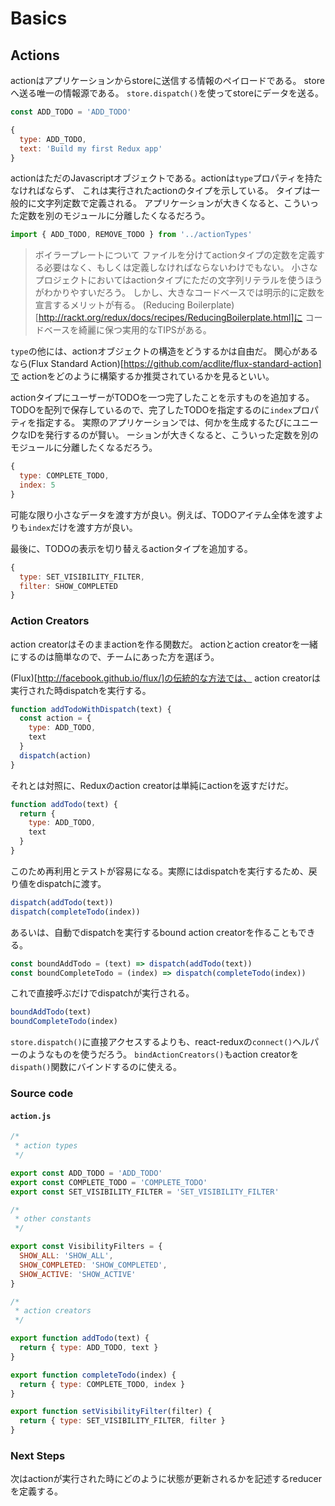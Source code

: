 # Basics

## Actions

actionはアプリケーションからstoreに送信する情報のペイロードである。
storeへ送る唯一の情報源である。
`store.dispatch()`を使ってstoreにデータを送る。

```javascript
const ADD_TODO = 'ADD_TODO'
```

```javascript
{
  type: ADD_TODO,
  text: 'Build my first Redux app'
}
```

actionはただのJavascriptオブジェクトである。actionは`type`プロパティを持たなければならず、
これは実行されたactionのタイプを示している。
タイプは一般的に文字列定数で定義される。
アプリケーションが大きくなると、こういった定数を別のモジュールに分離したくなるだろう。

```javascript
import { ADD_TODO, REMOVE_TODO } from '../actionTypes'
```

> ボイラープレートについて
> ファイルを分けてactionタイプの定数を定義する必要はなく、もしくは定義しなければならないわけでもない。
> 小さなプロジェクトにおいてはactionタイプにただの文字列リテラルを使うほうがわかりやすいだろう。
> しかし、大きなコードベースでは明示的に定数を宣言するメリットが有る。
> (Reducing Boilerplate)[http://rackt.org/redux/docs/recipes/ReducingBoilerplate.html]に
> コードベースを綺麗に保つ実用的なTIPSがある。

`type`の他には、actionオブジェクトの構造をどうするかは自由だ。
関心があるなら(Flux Standard Action)[https://github.com/acdlite/flux-standard-action]で
actionをどのように構築するか推奨されているかを見るといい。

actionタイプにユーザーがTODOを一つ完了したことを示すものを追加する。
TODOを配列で保存しているので、完了したTODOを指定するのに`index`プロパティを指定する。
実際のアプリケーションでは、何かを生成するたびにユニークなIDを発行するのが賢い。
ーションが大きくなると、こういった定数を別のモジュールに分離したくなるだろう。

```javascript
{
  type: COMPLETE_TODO,
  index: 5
}
```

可能な限り小さなデータを渡す方が良い。例えば、TODOアイテム全体を渡すよりも`index`だけを渡す方が良い。

最後に、TODOの表示を切り替えるactionタイプを追加する。

```javascript
{
  type: SET_VISIBILITY_FILTER,
  filter: SHOW_COMPLETED
}
```

### Action Creators

action creatorはそのままactionを作る関数だ。
actionとaction creatorを一緒にするのは簡単なので、チームにあった方を選ぼう。

(Flux)[http://facebook.github.io/flux/]の伝統的な方法では、
action creatorは実行された時dispatchを実行する。

```javascript
function addTodoWithDispatch(text) {
  const action = {
    type: ADD_TODO,
    text
  }
  dispatch(action)
}
```

それとは対照に、Reduxのaction creatorは単純にactionを返すだけだ。

```javascript
function addTodo(text) {
  return {
    type: ADD_TODO,
    text
  }
}
```

このため再利用とテストが容易になる。実際にはdispatchを実行するため、戻り値をdispatchに渡す。

```javascript
dispatch(addTodo(text))
dispatch(completeTodo(index))
```

あるいは、自動でdispatchを実行するbound action creatorを作ることもできる。

```javascript
const boundAddTodo = (text) => dispatch(addTodo(text))
const boundCompleteTodo = (index) => dispatch(completeTodo(index))
```

これで直接呼ぶだけでdispatchが実行される。

```javascript
boundAddTodo(text)
boundCompleteTodo(index)
```

`store.dispatch()`に直接アクセスするよりも、react-reduxの`connect()`ヘルパーのようなものを使うだろう。
`bindActionCreators()`もaction creatorを`dispath()`関数にバインドするのに使える。

### Source code

#### `action.js`

```javascript
/*
 * action types
 */

export const ADD_TODO = 'ADD_TODO'
export const COMPLETE_TODO = 'COMPLETE_TODO'
export const SET_VISIBILITY_FILTER = 'SET_VISIBILITY_FILTER'

/*
 * other constants
 */

export const VisibilityFilters = {
  SHOW_ALL: 'SHOW_ALL',
  SHOW_COMPLETED: 'SHOW_COMPLETED',
  SHOW_ACTIVE: 'SHOW_ACTIVE'
}

/*
 * action creators
 */

export function addTodo(text) {
  return { type: ADD_TODO, text }
}

export function completeTodo(index) {
  return { type: COMPLETE_TODO, index }
}

export function setVisibilityFilter(filter) {
  return { type: SET_VISIBILITY_FILTER, filter }
}
```

### Next Steps

次はactionが実行された時にどのように状態が更新されるかを記述するreducerを定義する。
